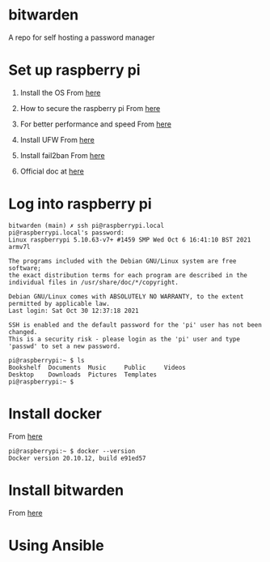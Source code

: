 # bitwarden
A repo for self hosting a password manager

# Set up raspberry pi
1. Install the OS
From [here](https://www.tomshardware.com/reviews/raspberry-pi-headless-setup-how-to,6028.html)
2. How to secure the raspberry pi
From [here](https://pimylifeup.com/raspberry-pi-security/)
3. For better performance and speed 
From [here](https://www.makeuseof.com/tag/raspberry-pi-performance-tips/)
4. Install UFW
From [here](https://pimylifeup.com/raspberry-pi-ufw/)
5. Install fail2ban
From [here](https://pimylifeup.com/raspberry-pi-fail2ban/)

4. Official doc at [here](https://www.raspberrypi.com/documentation/computers/os.html)

# Log into raspberry pi
```
bitwarden (main) ✗ ssh pi@raspberrypi.local
pi@raspberrypi.local's password: 
Linux raspberrypi 5.10.63-v7+ #1459 SMP Wed Oct 6 16:41:10 BST 2021 armv7l

The programs included with the Debian GNU/Linux system are free software;
the exact distribution terms for each program are described in the
individual files in /usr/share/doc/*/copyright.

Debian GNU/Linux comes with ABSOLUTELY NO WARRANTY, to the extent
permitted by applicable law.
Last login: Sat Oct 30 12:37:18 2021

SSH is enabled and the default password for the 'pi' user has not been changed.
This is a security risk - please login as the 'pi' user and type 'passwd' to set a new password.

pi@raspberrypi:~ $ ls
Bookshelf  Documents  Music     Public     Videos
Desktop    Downloads  Pictures  Templates
pi@raspberrypi:~ $ 
```

# Install docker
From [here](https://pimylifeup.com/raspberry-pi-docker/)
```
pi@raspberrypi:~ $ docker --version
Docker version 20.10.12, build e91ed57
```
# Install bitwarden
From [here](https://pimylifeup.com/raspberry-pi-bitwarden/)

# Using Ansible